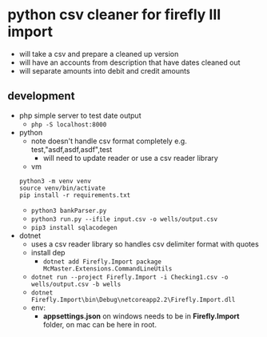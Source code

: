 # python csv cleaner for firefly III import

* will take a csv and prepare a cleaned up version
* will have an accounts from description that have dates cleaned out
* will separate amounts into debit and credit amounts

## development

* php simple server to test date output
    * `php -S localhost:8000`
* python
    * note doesn't handle csv format completely e.g. test,"asdf,asdf,asdf",test
        * will need to update reader or use a csv reader library
    * vm
    ```
    python3 -m venv venv
    source venv/bin/activate
    pip install -r requirements.txt
    ```
    * `python3 bankParser.py`
    * `python3 run.py --ifile input.csv -o wells/output.csv`
    * `pip3 install sqlacodegen`
* dotnet
    * uses a csv reader library so handles csv delimiter format with quotes
    * install dep
        * `dotnet add Firefly.Import package McMaster.Extensions.CommandLineUtils`
    * `dotnet run --project Firefly.Import -i Checking1.csv -o wells/output.csv -b wells`
    * `dotnet Firefly.Import\bin\Debug\netcoreapp2.2\Firefly.Import.dll`
    * env:
        * **appsettings.json** on windows needs to be in **Firefly.Import** folder, on mac can be here in root.